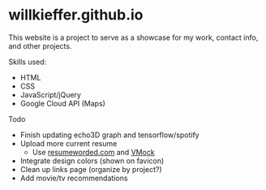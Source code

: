 # willkieffer.github.io

This website is a project to serve as a showcase for my work, contact info, and other projects.

Skills used:
- HTML
- CSS
- JavaScript/jQuery
- Google Cloud API (Maps)

Todo
- Finish updating echo3D graph and tensorflow/spotify
- Upload more current resume
     - Use [resumeworded.com](https://resumeworded.com/) and [VMock](https://www.vmock.com/default/login)
- Integrate design colors (shown on favicon)
- Clean up links page (organize by project?)
- Add movie/tv recommendations